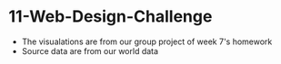 # 11-Web-Design-Challenge
* The visualations are from our group project of week 7's homework 
* Source data are from our world data